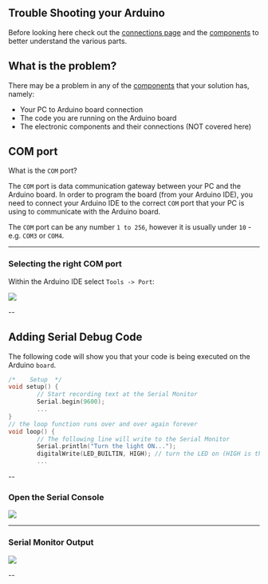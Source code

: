 ## Trouble Shooting your Arduino

Before looking here check out the [connections page](connecting.html) and the [components](components.html) to better understand the various parts.

## What is the problem?

There may be a problem in any of the [components](components.html) that your solution has, namely:

- Your PC to Arduino board connection
- The code you are running on the Arduino board
- The electronic components and their connections (NOT covered here)

## COM port

What is the `COM` port? 

The `COM` port is data communication gateway between your PC and the Arduino board. In order to program the board (from your Arduino IDE), you need to connect your Arduino IDE to the correct `COM` port that your PC is using to communicate with the Arduino board.

The `COM` port can be any number `1 to 256`, however it is usually under `10` - e.g. `COM3` or `COM4`.

---

### Selecting the right COM port

Within the Arduino IDE select `Tools -> Port`:

![](images/COM-port-select.png)

--

## Adding Serial Debug Code

The following code will show you that your code is being executed on the Arduino `board`.

```c
/*    Setup  */ 
void setup() {     
		// Start recording text at the Serial Monitor
		Serial.begin(9600);
		...
}
// the loop function runs over and over again forever
void loop() {
		// The following line will write to the Serial Monitor   
		Serial.println("Turn the light ON...");
		digitalWrite(LED_BUILTIN, HIGH); // turn the LED on (HIGH is the voltage level)
		...
```

--

### Open the Serial Console

![](images/enable-serial-monitor.png)

---

### Serial Monitor Output

![](images/view-serial-monitor.png)

--
